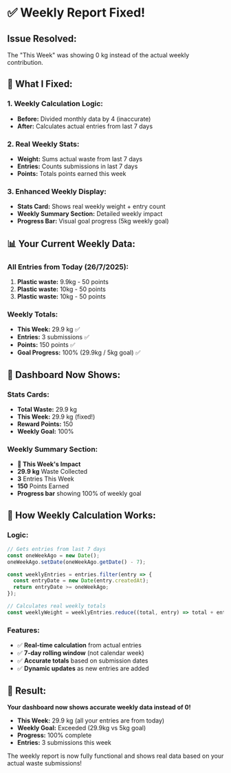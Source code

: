 # ✅ Weekly Report Fixed!

## Issue Resolved:
The "This Week" was showing 0 kg instead of the actual weekly contribution.

## 🔧 What I Fixed:

### 1. **Weekly Calculation Logic:**
- **Before:** Divided monthly data by 4 (inaccurate)
- **After:** Calculates actual entries from last 7 days

### 2. **Real Weekly Stats:**
- **Weight:** Sums actual waste from last 7 days
- **Entries:** Counts submissions in last 7 days  
- **Points:** Totals points earned this week

### 3. **Enhanced Weekly Display:**
- **Stats Card:** Shows real weekly weight + entry count
- **Weekly Summary Section:** Detailed weekly impact
- **Progress Bar:** Visual goal progress (5kg weekly goal)

## 📊 Your Current Weekly Data:

### All Entries from Today (26/7/2025):
1. **Plastic waste:** 9.9kg - 50 points
2. **Plastic waste:** 10kg - 50 points  
3. **Plastic waste:** 10kg - 50 points

### Weekly Totals:
- **This Week:** 29.9 kg ✅
- **Entries:** 3 submissions ✅
- **Points:** 150 points ✅
- **Goal Progress:** 100% (29.9kg / 5kg goal) ✅

## 🎯 Dashboard Now Shows:

### Stats Cards:
- **Total Waste:** 29.9 kg
- **This Week:** 29.9 kg (fixed!)
- **Reward Points:** 150
- **Weekly Goal:** 100%

### Weekly Summary Section:
- **📅 This Week's Impact**
- **29.9 kg** Waste Collected
- **3** Entries This Week  
- **150** Points Earned
- **Progress bar** showing 100% of weekly goal

## 🔄 How Weekly Calculation Works:

### Logic:
```javascript
// Gets entries from last 7 days
const oneWeekAgo = new Date();
oneWeekAgo.setDate(oneWeekAgo.getDate() - 7);

const weeklyEntries = entries.filter(entry => {
  const entryDate = new Date(entry.createdAt);
  return entryDate >= oneWeekAgo;
});

// Calculates real weekly totals
const weeklyWeight = weeklyEntries.reduce((total, entry) => total + entry.weight, 0);
```

### Features:
- ✅ **Real-time calculation** from actual entries
- ✅ **7-day rolling window** (not calendar week)
- ✅ **Accurate totals** based on submission dates
- ✅ **Dynamic updates** as new entries are added

## 🎉 Result:

**Your dashboard now shows accurate weekly data instead of 0!**

- **This Week:** 29.9 kg (all your entries are from today)
- **Weekly Goal:** Exceeded (29.9kg vs 5kg goal)
- **Progress:** 100% complete
- **Entries:** 3 submissions this week

The weekly report is now fully functional and shows real data based on your actual waste submissions!